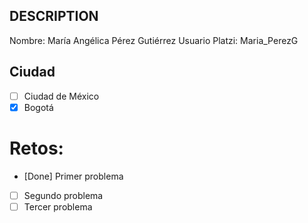## DESCRIPTION

Nombre: María Angélica Pérez Gutiérrez
Usuario Platzi: Maria_PerezG

## Ciudad
- [ ] Ciudad de México
- [x] Bogotá

# Retos:
  - [Done] Primer problema
  - [ ] Segundo problema
  - [ ] Tercer problema
